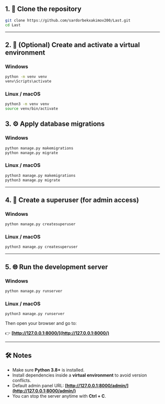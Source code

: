 ## 1. 🧭 Clone the repository

```bash
git clone https://github.com/sardorbekxakimov200/Last.git
cd Last
````

---

## 2. 🐍 (Optional) Create and activate a virtual environment

### Windows

```bash
python -m venv venv
venv\Scripts\activate
```

### Linux / macOS

```bash
python3 -m venv venv
source venv/bin/activate
```



## 3. ⚙️ Apply database migrations

### Windows

```bash
python manage.py makemigrations
python manage.py migrate
```

### Linux / macOS

```bash
python3 manage.py makemigrations
python3 manage.py migrate
```

---

## 4. 👤 Create a superuser (for admin access)

### Windows

```bash
python manage.py createsuperuser
```

### Linux / macOS

```bash
python3 manage.py createsuperuser
```

---

## 5. 🌐 Run the development server

### Windows

```bash
python manage.py runserver
```

### Linux / macOS

```bash
python3 manage.py runserver
```

Then open your browser and go to:

👉 **[http://127.0.0.1:8000/](http://127.0.0.1:8000/)**

---

## 🛠 Notes

* Make sure **Python 3.8+** is installed.
* Install dependencies inside a **virtual environment** to avoid version conflicts.
* Default admin panel URL: **[http://127.0.0.1:8000/admin/](http://127.0.0.1:8000/admin/)**
* You can stop the server anytime with **Ctrl + C**.

